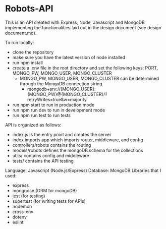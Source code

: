 # Robots-API

This is an API created with Express, Node, Javascript and MongoDB implementing the functionalities laid out in the design document (see design document.md).

To run locally:
- clone the repository
- make sure you have the latest version of node installed
- run npm install
- create a .env file in the root directory and set the following keys: PORT, MONGO_PW, MONGO_USER, MONGO_CLUSTER
    - MONGO_PW, MONGO_USER, MONGO_CLUSTER can be determined through the MongoDB connection string
        - mongodb+srv://{MONGO_USER}:{MONGO_PW}@{MONGO_CLUSTER}/?retryWrites=true&w=majority
- run npm start to run in production mode
- run npm run dev to run in development mode
- run npm run test to run tests

API is organized as follows:
- index.js is the entry point and creates the server
- index imports app which imports router, middleware, and config
- controllers/robots contains the routing
- models/robots defines the mongoDB schema for the collections
- utils/ contains config and middleware
- tests/ contains the API testing

Language: Javascript (Node.js/Express)
Database: MongoDB 
Libraries that I used:
- express
- mongoose (ORM for mongoDB)
- jest (for testing)
- supertest (for writing tests for APIs)
- nodemon
- cross-env
- dotenv
- eslint